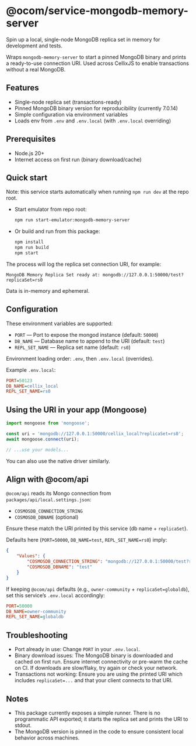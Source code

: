 # @ocom/service-mongodb-memory-server

Spin up a local, single-node MongoDB replica set in memory for development and tests.

Wraps `mongodb-memory-server` to start a pinned MongoDB binary and prints a ready-to-use connection URI. Used across CellixJS to enable transactions without a real MongoDB.

## Features

- Single-node replica set (transactions-ready)
- Pinned MongoDB binary version for reproducibility (currently 7.0.14)
- Simple configuration via environment variables
- Loads env from `.env` and `.env.local` (with `.env.local` overriding)

## Prerequisites

- Node.js 20+
- Internet access on first run (binary download/cache)

## Quick start

Note: this service starts automatically when running `npm run dev` at the repo root.

- Start emulator from repo root:

	```bash
	npm run start-emulator:mongodb-memory-server
	```

- Or build and run from this package:

	```bash
	npm install
	npm run build
	npm start
	```

The process will log the replica set connection URI, for example:

```
MongoDB Memory Replica Set ready at: mongodb://127.0.0.1:50000/test?replicaSet=rs0
```

Data is in-memory and ephemeral.

## Configuration

These environment variables are supported:

- `PORT` — Port to expose the mongod instance (default: `50000`)
- `DB_NAME` — Database name to append to the URI (default: `test`)
- `REPL_SET_NAME` — Replica set name (default: `rs0`)

Environment loading order: `.env`, then `.env.local` (overrides).

Example `.env.local`:

```ini
PORT=50123
DB_NAME=cellix_local
REPL_SET_NAME=rs0
```

## Using the URI in your app (Mongoose)

```ts
import mongoose from 'mongoose';

const uri = 'mongodb://127.0.0.1:50000/cellix_local?replicaSet=rs0';
await mongoose.connect(uri);

// ...use your models...
```

You can also use the native driver similarly.

## Align with @ocom/api

`@ocom/api` reads its Mongo connection from `packages/api/local.settings.json`:

- `COSMOSDB_CONNECTION_STRING`
- `COSMOSDB_DBNAME` (optional)

Ensure these match the URI printed by this service (db name + `replicaSet`).

Defaults here (`PORT=50000`, `DB_NAME=test`, `REPL_SET_NAME=rs0`) imply:

```json
{
	"Values": {
		"COSMOSDB_CONNECTION_STRING": "mongodb://127.0.0.1:50000/test?replicaSet=rs0",
		"COSMOSDB_DBNAME": "test"
	}
}
```

If keeping `@ocom/api` defaults (e.g., `owner-community` + `replicaSet=globaldb`), set this service’s `.env.local` accordingly:

```ini
PORT=50000
DB_NAME=owner-community
REPL_SET_NAME=globaldb
```

## Troubleshooting

- Port already in use: Change `PORT` in your `.env.local`.
- Binary download issues: The MongoDB binary is downloaded and cached on first run. Ensure internet connectivity or pre-warm the cache on CI. If downloads are slow/flaky, try again or check your network.
- Transactions not working: Ensure you are using the printed URI which includes `replicaSet=...` and that your client connects to that URI.

## Notes

- This package currently exposes a simple runner. There is no programmatic API exported; it starts the replica set and prints the URI to stdout.
- The MongoDB version is pinned in the code to ensure consistent local behavior across machines.